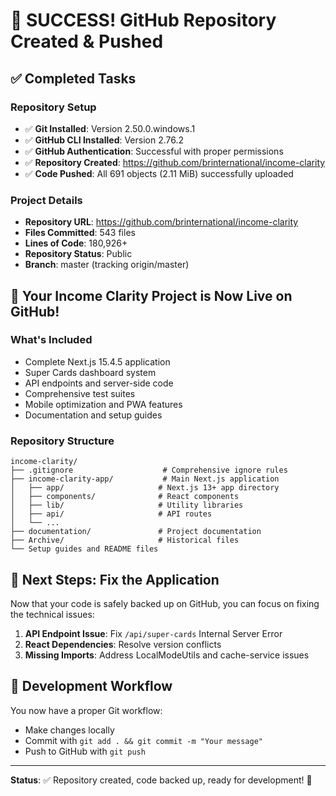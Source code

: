 # 🎉 SUCCESS! GitHub Repository Created & Pushed

## ✅ **Completed Tasks**

### Repository Setup
- ✅ **Git Installed**: Version 2.50.0.windows.1
- ✅ **GitHub CLI Installed**: Version 2.76.2
- ✅ **GitHub Authentication**: Successful with proper permissions
- ✅ **Repository Created**: https://github.com/brinternational/income-clarity
- ✅ **Code Pushed**: All 691 objects (2.11 MiB) successfully uploaded

### Project Details
- **Repository URL**: https://github.com/brinternational/income-clarity
- **Files Committed**: 543 files
- **Lines of Code**: 180,926+
- **Repository Status**: Public
- **Branch**: master (tracking origin/master)

## 🚀 **Your Income Clarity Project is Now Live on GitHub!**

### What's Included
- Complete Next.js 15.4.5 application
- Super Cards dashboard system
- API endpoints and server-side code
- Comprehensive test suites
- Mobile optimization and PWA features
- Documentation and setup guides

### Repository Structure
```
income-clarity/
├── .gitignore                    # Comprehensive ignore rules
├── income-clarity-app/           # Main Next.js application
│   ├── app/                     # Next.js 13+ app directory
│   ├── components/              # React components
│   ├── lib/                     # Utility libraries
│   ├── api/                     # API routes
│   └── ...
├── documentation/               # Project documentation
├── Archive/                     # Historical files
└── Setup guides and README files
```

## 🔧 **Next Steps: Fix the Application**

Now that your code is safely backed up on GitHub, you can focus on fixing the technical issues:

1. **API Endpoint Issue**: Fix `/api/super-cards` Internal Server Error
2. **React Dependencies**: Resolve version conflicts
3. **Missing Imports**: Address LocalModeUtils and cache-service issues

## 🎯 **Development Workflow**

You now have a proper Git workflow:
- Make changes locally
- Commit with `git add . && git commit -m "Your message"`
- Push to GitHub with `git push`

---

**Status**: ✅ Repository created, code backed up, ready for development! 🚀
